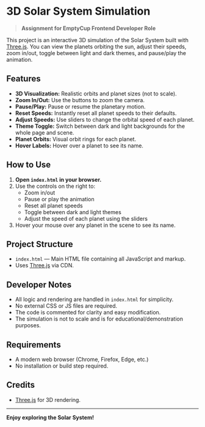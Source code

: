 # 3D Solar System Simulation

> **Assignment for EmptyCup Frontend Developer Role**

This project is an interactive 3D simulation of the Solar System built with [Three.js](https://threejs.org/). You can view the planets orbiting the sun, adjust their speeds, zoom in/out, toggle between light and dark themes, and pause/play the animation.

## Features

- **3D Visualization:** Realistic orbits and planet sizes (not to scale).
- **Zoom In/Out:** Use the buttons to zoom the camera.
- **Pause/Play:** Pause or resume the planetary motion.
- **Reset Speeds:** Instantly reset all planet speeds to their defaults.
- **Adjust Speeds:** Use sliders to change the orbital speed of each planet.
- **Theme Toggle:** Switch between dark and light backgrounds for the whole page and scene.
- **Planet Orbits:** Visual orbit rings for each planet.
- **Hover Labels:** Hover over a planet to see its name.

## How to Use

1. **Open `index.html` in your browser.**
2. Use the controls on the right to:
   - Zoom in/out
   - Pause or play the animation
   - Reset all planet speeds
   - Toggle between dark and light themes
   - Adjust the speed of each planet using the sliders
3. Hover your mouse over any planet in the scene to see its name.

## Project Structure

- `index.html` — Main HTML file containing all JavaScript and markup.
- Uses [Three.js](https://cdnjs.cloudflare.com/ajax/libs/three.js/r128/three.min.js) via CDN.

## Developer Notes

- All logic and rendering are handled in `index.html` for simplicity.
- No external CSS or JS files are required.
- The code is commented for clarity and easy modification.
- The simulation is not to scale and is for educational/demonstration purposes.

## Requirements

- A modern web browser (Chrome, Firefox, Edge, etc.)
- No installation or build step required.

## Credits

- [Three.js](https://threejs.org/) for 3D rendering.

---

**Enjoy exploring the Solar System!**